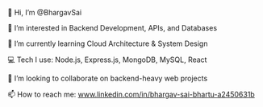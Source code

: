 👋 Hi, I’m @BhargavSai

👀 I’m interested in Backend Development, APIs, and Databases

🌱 I’m currently learning Cloud Architecture & System Design

💻 Tech I use: Node.js, Express.js, MongoDB, MySQL, React

💞️ I’m looking to collaborate on backend-heavy web projects

📫 How to reach me: www.linkedin.com/in/bhargav-sai-bhartu-a2450631b



